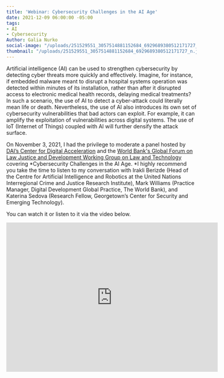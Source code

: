 ```yaml
---
title: 'Webinar: Cybersecurity Challenges in the AI Age'
date: 2021-12-09 06:00:00 -05:00
tags:
- AI
- Cybersecurity
Author: Galia Nurko
social-image: "/uploads/251529551_3057514881152684_6929689380512171727_n.jpg"
thumbnail: "/uploads/251529551_3057514881152684_6929689380512171727_n.jpg"
---
```


Artificial intelligence (AI) can be used to strengthen cybersecurity by detecting cyber threats more quickly and effectively. Imagine, for instance, if embedded malware meant to disrupt a hospital systems operation was detected within minutes of its installation, rather than after it disrupted access to electronic medical health records, delaying medical treatments? In such a scenario, the use of AI to detect a cyber-attack could literally mean life or death. Nevertheless, the use of AI also introduces its own set of cybersecurity vulnerabilities that bad actors can exploit. For example, it can amplify the exploitation of vulnerabilities across digital systems. The use of IoT (Internet of Things) coupled with AI will further densify the attack surface.

<!--more-->

On November 3, 2021, I had the privilege to moderate a panel hosted by [DAI’s Center for Digital Acceleration](https://www.dai.com/our-work/solutions/digital-acceleration) and the [World Bank's Global Forum on Law Justice and Development Working Group on Law and Technology](https://globalforumljd.com/) covering *Cybersecurity Challenges in the AI Age. *I highly recommend you take the time to listen to my conversation with Irakli Berizde (Head of the Centre for Artificial Intelligence and Robotics at the United Nations Interregional Crime and Justice Research Institute), Mark Williams (Practice Manager, Digital Development Global Practice, The World Bank), and Katerina Sedova (Research Fellow, Georgetown’s Center for Security and Emerging Technology).

You can watch it or listen to it via the video below.

<iframe src="https://cdnapisec.kaltura.com/p/1930181/sp/193018100/embedIframeJs/uiconf_id/29317392/partner_id/1930181?iframeembed=true&playerId=kplayer&entry_id=1_w0ny06au&flashvars[streamerType]=auto" width="560" height="395" allowfullscreen webkitallowfullscreen mozAllowFullScreen frameborder="0"></iframe>